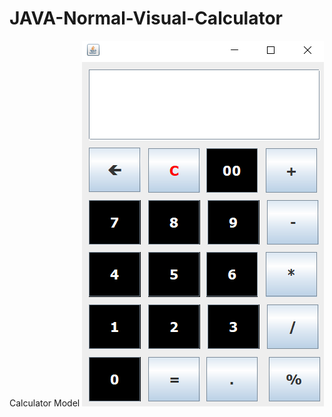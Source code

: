 # JAVA-Normal-Visual-Calculator
Calculator Model
<img src ="https://github.com/coder-ashish/JAVA-Visual-Calculator/blob/main/Calculator%20Model.png" >
